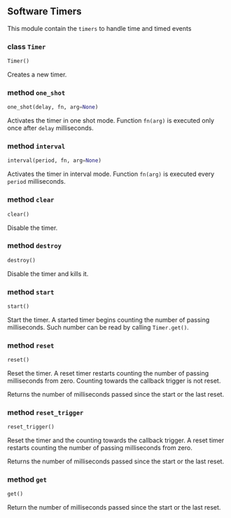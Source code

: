 ## Software Timers

This module contain the `timers` to handle time and timed events

### class `Timer`
```python
Timer()
```

Creates a new timer.


### method `one_shot`
```python
one_shot(delay, fn, arg=None)
```

Activates the timer in one shot mode. Function `fn(arg)` is executed only once after `delay` milliseconds.


### method `interval`
```python
interval(period, fn, arg=None)
```

Activates the timer in interval mode. Function `fn(arg)` is executed every `period` milliseconds.


### method `clear`
```python
clear()
```

Disable the timer.


### method `destroy`
```python
destroy()
```

Disable the timer and kills it.


### method `start`
```python
start()
```

Start the timer. A started timer begins counting the number of passing milliseconds. Such number can be read by calling
`Timer.get()`.


### method `reset`
```python
reset()
```

Reset the timer. A reset timer restarts counting the number of passing milliseconds from zero. Counting towards the callback trigger is not reset.

Returns the number of milliseconds passed since the start or the last reset.

### method `reset_trigger`
```python
reset_trigger()
```

Reset the timer and the counting towards the callback trigger. A reset timer restarts counting the number of passing milliseconds from zero.

Returns the number of milliseconds passed since the start or the last reset.

### method `get`
```python
get()
```

Return the number of milliseconds passed since the start or the last reset.
